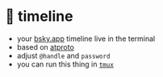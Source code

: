 # 🦋 timeline
- your [bsky.app](https://bsky.app/) timeline live in the terminal
- based on [atproto](https://github.com/MarshalX/atproto)
- adjust `@handle` and `password`
- you can run this thing in [`tmux`](https://tmux.github.io/)
